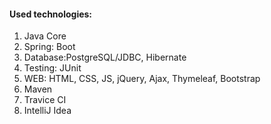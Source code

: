 #### Used technologies:
1. Java Core
2. Spring: Boot
3. Database:PostgreSQL/JDBC, Hibernate
4. Testing: JUnit
5. WEB: HTML, CSS, JS, jQuery, Ajax, Thymeleaf, Bootstrap
6. Maven
7. Travice CI
8. IntelliJ Idea

<!--
**ftptpf/ftptpf** is a ✨ _special_ ✨ repository because its `README.md` (this file) appears on your GitHub profile.

Here are some ideas to get you started:

- 🔭 I’m currently working on ...
- 🌱 I’m currently learning ...
- 👯 I’m looking to collaborate on ...
- 🤔 I’m looking for help with ...
- 💬 Ask me about ...
- 📫 How to reach me: ...
- 😄 Pronouns: ...
- ⚡ Fun fact: ...
-->
